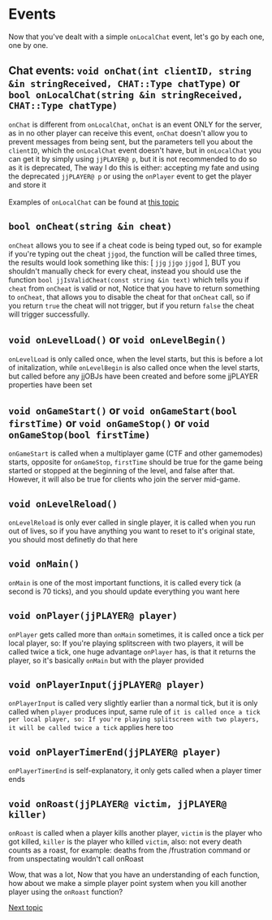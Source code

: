 # Events
Now that you've dealt with a simple `onLocalChat` event, let's go by each one, one by one.

## Chat events: `void onChat(int clientID, string &in stringReceived, CHAT::Type chatType)` or `bool onLocalChat(string &in stringReceived, CHAT::Type chatType)`
`onChat` is different from `onLocalChat`, `onChat` is an event ONLY for the server, as in no other player can receive this event, `onChat` doesn't allow you to prevent messages from being sent, but the parameters tell you about the `clientID`, which the `onLocalChat` event doesn't have, but in `onLocalChat` you can get it by simply using `jjPLAYER@ p`, but it is not recommended to do so as it is deprecated, The way I do this is either: accepting my fate and using the deprecated `jjPLAYER@ p` or using the `onPlayer` event to get the player and store it
<br><br>
Examples of `onLocalChat` can be found at [this topic](/chatcommands.md)

## `bool onCheat(string &in cheat)`
`onCheat` allows you to see if a cheat code is being typed out, so for example if you're typing out the cheat `jjgod`, the function will be called three times, the results would look something like this: [ `jjg` `jjgo` `jjgod` ], BUT you shouldn't manually check for every cheat, instead you should use the function `bool jjIsValidCheat(const string &in text)` which tells you if `cheat` from `onCheat` is valid or not, Notice that you have to return something to `onCheat`, that allows you to disable the cheat for that `onCheat` call, so if you return `true` the cheat will not trigger, but if you return `false` the cheat will trigger successfully.

## `void onLevelLoad()` or `void onLevelBegin()`
`onLevelLoad` is only called once, when the level starts, but this is before a lot of initalization, while `onLevelBegin` is also called once when the level starts, but called before any jjOBJs have been created and before some jjPLAYER properties have been set

## `void onGameStart()` or `void onGameStart(bool firstTime)` or `void onGameStop()` or `void onGameStop(bool firstTime)`
`onGameStart` is called when a multiplayer game (CTF and other gamemodes) starts, opposite for `onGameStop`, `firstTime` should be true for the game being started or stopped at the beginning of the level, and false after that. However, it will also be true for clients who join the server mid-game.

## `void onLevelReload()`
`onLevelReload` is only ever called in single player, it is called when you run out of lives, so if you have anything you want to reset to it's original state, you should most definetly do that here

## `void onMain()`
`onMain` is one of the most important functions, it is called every tick (a second is 70 ticks), and you should update everything you want here

## `void onPlayer(jjPLAYER@ player)`
`onPlayer` gets called more than `onMain` sometimes, it is called once a tick per local player, so: If you're playing splitscreen with two players, it will be called twice a tick, one huge advantage `onPlayer` has, is that it returns the player, so it's basically `onMain` but with the player provided

## `void onPlayerInput(jjPLAYER@ player)`
`onPlayerInput` is called very slightly earlier than a normal tick, but it is only called when `player` produces input, same rule of `it is called once a tick per local player, so: If you're playing splitscreen with two players, it will be called twice a tick` applies here too

## `void onPlayerTimerEnd(jjPLAYER@ player)`
`onPlayerTimerEnd` is self-explanatory, it only gets called when a player timer ends

## `void onRoast(jjPLAYER@ victim, jjPLAYER@ killer)`
`onRoast` is called when a player kills another player, `victim` is the player who got killed, `killer` is the player who killed `victim`, also: not every death counts as a roast, for example: deaths from the /frustration command or from unspectating wouldn't call onRoast

Wow, that was a lot, Now that you have an understanding of each function, how about we make a simple player point system when you kill another player using the `onRoast` function?

[Next topic](pointsystem.md)
